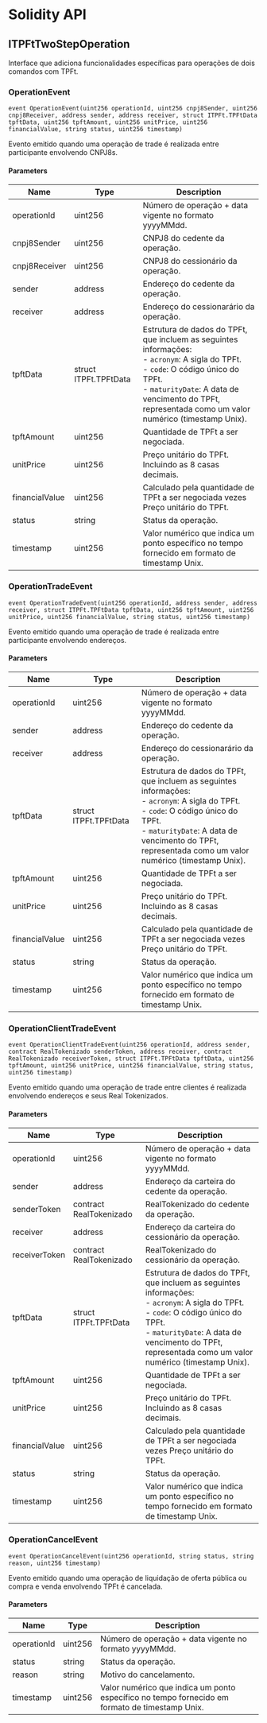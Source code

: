# Solidity API

## ITPFtTwoStepOperation

Interface que adiciona funcionalidades específicas para operações de dois comandos com TPFt.

### OperationEvent

```solidity
event OperationEvent(uint256 operationId, uint256 cnpj8Sender, uint256 cnpj8Receiver, address sender, address receiver, struct ITPFt.TPFtData tpftData, uint256 tpftAmount, uint256 unitPrice, uint256 financialValue, string status, uint256 timestamp)
```

Evento emitido quando uma operação de trade é realizada entre participante envolvendo CNPJ8s.

#### Parameters

| Name | Type | Description |
| ---- | ---- | ----------- |
| operationId | uint256 | Número de operação + data vigente no formato yyyyMMdd. |
| cnpj8Sender | uint256 | CNPJ8 do cedente da operação. |
| cnpj8Receiver | uint256 | CNPJ8 do cessionário da operação. |
| sender | address | Endereço do cedente da operação. |
| receiver | address | Endereço do cessionarário da operação. |
| tpftData | struct ITPFt.TPFtData | Estrutura de dados do TPFt, que incluem as seguintes informações: <br />- `acronym`: A sigla do TPFt. <br />- `code`: O código único do TPFt. <br />- `maturityDate`: A data de vencimento do TPFt, representada como um valor numérico (timestamp Unix). |
| tpftAmount | uint256 | Quantidade de TPFt a ser negociada. |
| unitPrice | uint256 | Preço unitário do TPFt. Incluindo as 8 casas decimais. |
| financialValue | uint256 | Calculado pela quantidade de TPFt a ser negociada vezes Preço unitário do TPFt. |
| status | string | Status da operação. |
| timestamp | uint256 | Valor numérico que indica um ponto específico no tempo fornecido em formato de timestamp Unix. |

### OperationTradeEvent

```solidity
event OperationTradeEvent(uint256 operationId, address sender, address receiver, struct ITPFt.TPFtData tpftData, uint256 tpftAmount, uint256 unitPrice, uint256 financialValue, string status, uint256 timestamp)
```

Evento emitido quando uma operação de trade é realizada entre participante envolvendo endereços.

#### Parameters

| Name | Type | Description |
| ---- | ---- | ----------- |
| operationId | uint256 | Número de operação + data vigente no formato yyyyMMdd. |
| sender | address | Endereço do cedente da operação. |
| receiver | address | Endereço do cessionarário da operação. |
| tpftData | struct ITPFt.TPFtData | Estrutura de dados do TPFt, que incluem as seguintes informações: <br />- `acronym`: A sigla do TPFt. <br />- `code`: O código único do TPFt. <br />- `maturityDate`: A data de vencimento do TPFt, representada como um valor numérico (timestamp Unix). |
| tpftAmount | uint256 | Quantidade de TPFt a ser negociada. |
| unitPrice | uint256 | Preço unitário do TPFt. Incluindo as 8 casas decimais. |
| financialValue | uint256 | Calculado pela quantidade de TPFt a ser negociada vezes Preço unitário do TPFt. |
| status | string | Status da operação. |
| timestamp | uint256 | Valor numérico que indica um ponto específico no tempo fornecido em formato de timestamp Unix. |

### OperationClientTradeEvent

```solidity
event OperationClientTradeEvent(uint256 operationId, address sender, contract RealTokenizado senderToken, address receiver, contract RealTokenizado receiverToken, struct ITPFt.TPFtData tpftData, uint256 tpftAmount, uint256 unitPrice, uint256 financialValue, string status, uint256 timestamp)
```

Evento emitido quando uma operação de trade entre clientes é realizada envolvendo endereços e seus
Real Tokenizados.

#### Parameters

| Name | Type | Description |
| ---- | ---- | ----------- |
| operationId | uint256 | Número de operação + data vigente no formato yyyyMMdd. |
| sender | address | Endereço da carteira do cedente da operação. |
| senderToken | contract RealTokenizado | RealTokenizado do cedente da operação. |
| receiver | address | Endereço da carteira do cessionário da operação. |
| receiverToken | contract RealTokenizado | RealTokenizado do cessionário da operação. |
| tpftData | struct ITPFt.TPFtData | Estrutura de dados do TPFt, que incluem as seguintes informações: <br />- `acronym`: A sigla do TPFt. <br />- `code`: O código único do TPFt. <br />- `maturityDate`: A data de vencimento do TPFt, representada como um valor numérico (timestamp Unix). |
| tpftAmount | uint256 | Quantidade de TPFt a ser negociada. |
| unitPrice | uint256 | Preço unitário do TPFt. Incluindo as 8 casas decimais. |
| financialValue | uint256 | Calculado pela quantidade de TPFt a ser negociada vezes Preço unitário do TPFt. |
| status | string | Status da operação. |
| timestamp | uint256 | Valor numérico que indica um ponto específico no tempo fornecido em formato de timestamp Unix. |

### OperationCancelEvent

```solidity
event OperationCancelEvent(uint256 operationId, string status, string reason, uint256 timestamp)
```

Evento emitido quando uma operação de liquidação de oferta pública ou compra e venda envolvendo TPFt é cancelada.

#### Parameters

| Name | Type | Description |
| ---- | ---- | ----------- |
| operationId | uint256 | Número de operação + data vigente no formato yyyyMMdd. |
| status | string | Status da operação. |
| reason | string | Motivo do cancelamento. |
| timestamp | uint256 | Valor numérico que indica um ponto específico no tempo fornecido em formato de timestamp Unix. |

